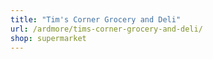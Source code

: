 ```yaml
---
title: "Tim's Corner Grocery and Deli"
url: /ardmore/tims-corner-grocery-and-deli/
shop: supermarket
---
```

